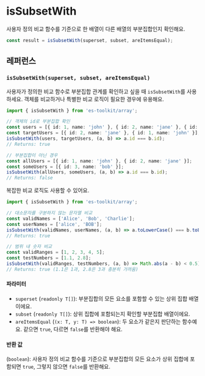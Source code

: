 # isSubsetWith

사용자 정의 비교 함수를 기준으로 한 배열이 다른 배열의 부분집합인지 확인해요.

```typescript
const result = isSubsetWith(superset, subset, areItemsEqual);
```

## 레퍼런스

### `isSubsetWith(superset, subset, areItemsEqual)`

사용자가 정의한 비교 함수로 부분집합 관계를 확인하고 싶을 때 `isSubsetWith`를 사용하세요. 객체를 비교하거나 특별한 비교 로직이 필요한 경우에 유용해요.

```typescript
import { isSubsetWith } from 'es-toolkit/array';

// 객체의 id로 부분집합 확인
const users = [{ id: 1, name: 'john' }, { id: 2, name: 'jane' }, { id: 3, name: 'bob' }];
const targetUsers = [{ id: 2, name: 'jane' }, { id: 1, name: 'john' }];
isSubsetWith(users, targetUsers, (a, b) => a.id === b.id);
// Returns: true

// 부분집합이 아닌 경우
const allUsers = [{ id: 1, name: 'john' }, { id: 2, name: 'jane' }];
const someUsers = [{ id: 3, name: 'bob' }];
isSubsetWith(allUsers, someUsers, (a, b) => a.id === b.id);
// Returns: false
```

복잡한 비교 로직도 사용할 수 있어요.

```typescript
import { isSubsetWith } from 'es-toolkit/array';

// 대소문자를 구분하지 않는 문자열 비교
const validNames = ['Alice', 'Bob', 'Charlie'];
const userNames = ['alice', 'BOB'];
isSubsetWith(validNames, userNames, (a, b) => a.toLowerCase() === b.toLowerCase());
// Returns: true

// 범위 내 숫자 비교
const validRanges = [1, 2, 3, 4, 5];
const testNumbers = [1.1, 2.8];
isSubsetWith(validRanges, testNumbers, (a, b) => Math.abs(a - b) < 0.5);
// Returns: true (1.1은 1과, 2.8은 3과 충분히 가까움)
```

#### 파라미터

- `superset` (`readonly T[]`): 부분집합의 모든 요소를 포함할 수 있는 상위 집합 배열이에요.
- `subset` (`readonly T[]`): 상위 집합에 포함되는지 확인할 부분집합 배열이에요.
- `areItemsEqual` (`(x: T, y: T) => boolean`): 두 요소가 같은지 판단하는 함수예요. 같으면 `true`, 다르면 `false`를 반환해야 해요.

#### 반환 값

(`boolean`): 사용자 정의 비교 함수를 기준으로 부분집합의 모든 요소가 상위 집합에 포함되면 `true`, 그렇지 않으면 `false`를 반환해요.